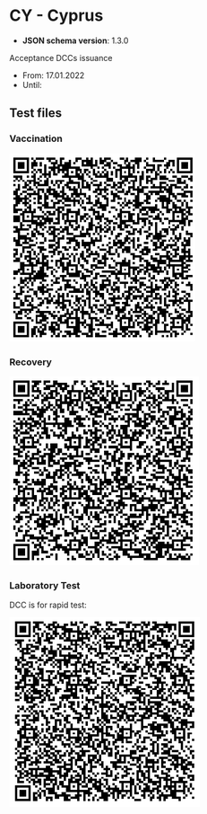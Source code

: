# CY - Cyprus

* **JSON schema version**: 1.3.0

Acceptance DCCs issuance
* From: 17.01.2022
* Until:

## Test files

### Vaccination

![VAC_01](VAC_01.png)

### Recovery

![REC_01](REC_01.PNG)

### Laboratory Test

DCC is for rapid test:

![TEST_01](TEST_01.PNG)
